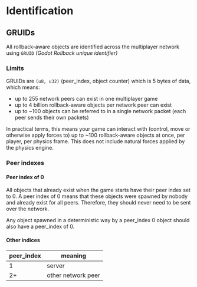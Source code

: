 # Identification

## GRUIDs

All rollback-aware objects are identified across the multiplayer network using `GRUID` _(Godot Rollback unique identifier)_

### Limits

GRUIDs are `(u8, u32)` (peer_index, object counter) which is 5 bytes of data, which means:

- up to 255 network peers can exist in one multiplayer game
- up to 4 billion rollback-aware objects per network peer can exist
- up to ~100 objects can be referred to in a single network packet (each peer sends their own packets)

In practical terms, this means your game can interact with (control, move or otherwise apply forces to) up to ~100 rollback-aware objects at once, per player, per physics frame. This does not include natural forces applied by the physics engine.

### Peer indexes

#### Peer index of 0

All objects that already exist when the game starts have their peer index set to 0. A peer index of 0 means that these objects were spawned by nobody and already exist for all peers. Therefore, they should never need to be sent over the network.

Any object spawned in a deterministic way by a peer_index 0 object should also have a peer_index of 0.

#### Other indices

| peer_index | meaning            |
| ---------- | ------------------ |
| 1          | server             |
| 2+         | other network peer |
